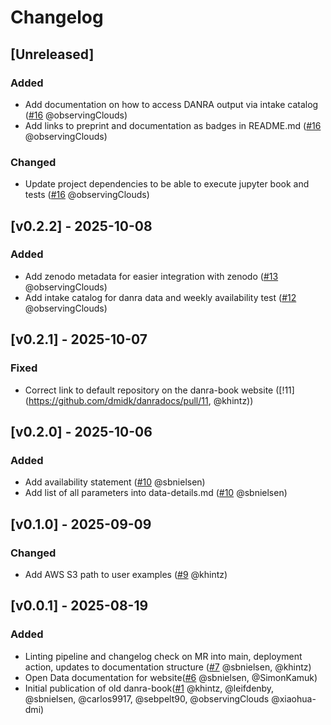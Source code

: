 # Changelog

## [Unreleased]
### Added
- Add documentation on how to access DANRA output via intake catalog ([#16](https://github.com/dmidk/danradocs/pull/16) @observingClouds)
- Add links to preprint and documentation as badges in README.md ([#16](https://github.com/dmidk/danradocs/pull/16) @observingClouds)

### Changed
- Update project dependencies to be able to execute jupyter book and tests ([#16](https://github.com/dmidk/danradocs/pull/16) @observingClouds)

## [v0.2.2] - 2025-10-08
### Added
- Add zenodo metadata for easier integration with zenodo ([#13](https://github.com/dmidk/danradocs/pull/13) @observingClouds)
- Add intake catalog for danra data and weekly availability test ([#12](https://github.com/dmidk/danradocs/pull/12) @observingClouds)

## [v0.2.1] - 2025-10-07
### Fixed
- Correct link to default repository on the danra-book website ([!11](https://github.com/dmidk/danradocs/pull/11, @khintz))

## [v0.2.0] - 2025-10-06
### Added
- Add availability statement ([#10](https://github.com/dmidk/danradocs/pull/10) @sbnielsen)
- Add list of all parameters into data-details.md ([#10](https://github.com/dmidk/danradocs/pull/10) @sbnielsen)

## [v0.1.0] - 2025-09-09
### Changed
- Add AWS S3 path to user examples ([#9](https://github.com/dmidk/danradocs/pull/9) @khintz)

## [v0.0.1] - 2025-08-19
### Added
 - Linting pipeline and changelog check on MR into main, deployment action, updates to documentation structure ([#7](https://github.com/dmidk/danradocs/pull/7) @sbnielsen, @khintz)
 - Open Data documentation for website([#6](https://github.com/dmidk/danradocs/pull/6) @sbnielsen, @SimonKamuk)
 - Initial publication of old danra-book([#1](https://github.com/dmidk/danradocs/pull/1) @khintz, @leifdenby, @sbnielsen, @carlos9917, @sebpelt90, @observingClouds @xiaohua-dmi)
